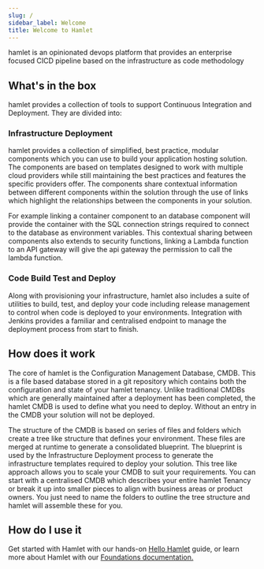 ```yaml
---
slug: /
sidebar_label: Welcome
title: Welcome to Hamlet
---
```


hamlet is an opinionated devops platform that provides an enterprise focused CICD pipeline based on the infrastructure as code methodology

## What's in the box

hamlet provides a collection of tools to support Continuous Integration and Deployment. They are divided into:

### Infrastructure Deployment

hamlet provides a collection of simplified, best practice, modular components which you can use to build your application hosting solution. The components are based on templates designed to work with multiple cloud providers while still maintaining the best practices and features the specific providers offer. The components share contextual information between different components within the solution through the use of links which highlight the relationships between the components in your solution.

For example linking a container component to an database component will provide the container with the SQL connection strings required to connect to the database as environment variables. This contextual sharing between components also extends to security functions, linking a Lambda function to an API gateway will give the api gateway the permission to call the lambda function.

### Code Build Test and Deploy

Along with provisioning your infrastructure, hamlet also includes a suite of utilities to build, test, and deploy your code including release management to control when code is deployed to your environments. Integration with Jenkins provides a familiar and centralised endpoint to manage the deployment process from start to finish.

## How does it work

The core of hamlet is the Configuration Management Database, CMDB. This is a file based database stored in a git repository which contains both the configuration and state of your hamlet tenancy. Unlike traditional CMDBs which are generally maintained after a deployment has been completed, the hamlet CMDB is used to define what you need to deploy. Without an entry in the CMDB your solution will not be deployed.

The structure of the CMDB is based on series of files and folders which create a tree like structure that defines your environment. These files are merged at runtime to generate a consolidated blueprint. The blueprint is used by the Infrastructure Deployment process to generate the infrastructure templates required to deploy your solution. This tree like approach allows you to scale your CMDB to suit your requirements. You can start with a centralised CMDB which describes your entire hamlet Tenancy or break it up into smaller pieces to align with business areas or product owners. You just need to name the folders to outline the tree structure and hamlet will assemble these for you.

## How do I use it

Get started with Hamlet with our hands-on [Hello Hamlet](./hamlet) guide, or learn more about Hamlet with our [Foundations documentation.](../foundations/anatomy)
